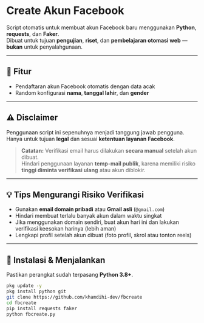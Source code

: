 # Create Akun Facebook

Script otomatis untuk membuat akun Facebook baru menggunakan **Python**, **requests**, dan **Faker**.  
Dibuat untuk tujuan **pengujian**, **riset**, dan **pembelajaran otomasi web** — **bukan** untuk penyalahgunaan.

---

## 📌 Fitur
- Pendaftaran akun Facebook otomatis dengan data acak
- Random konfigurasi **nama**, **tanggal lahir**, dan **gender**

---

## ⚠️ Disclaimer
Penggunaan script ini sepenuhnya menjadi tanggung jawab pengguna.  
Hanya untuk tujuan **legal** dan sesuai **ketentuan layanan Facebook**.  

> **Catatan:** Verifikasi email harus dilakukan **secara manual** setelah akun dibuat.  
> Hindari penggunaan layanan **temp-mail publik**, karena memiliki risiko **tinggi diminta verifikasi ulang** atau akun diblokir.

---

## 💡 Tips Mengurangi Risiko Verifikasi
- Gunakan **email domain pribadi** atau **Gmail asli** (`@gmail.com`)
- Hindari membuat terlalu banyak akun dalam waktu singkat
- Jika menggunakan domain sendiri, buat akun hari ini dan lakukan verifikasi keesokan harinya (lebih aman)
- Lengkapi profil setelah akun dibuat (foto profil, skrol atau tonton reels)

---

## 🔧 Instalasi & Menjalankan

Pastikan perangkat sudah terpasang **Python 3.8+**.

```bash
pkg update -y
pkg install python git
git clone https://github.com/khamdihi-dev/fbcreate
cd fbcreate
pip install requests faker
python fbcreate.py
